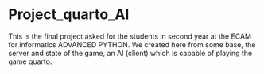 # Project_quarto_AI
This is the final project asked for the students in second year at the ECAM for informatics ADVANCED PYTHON.
We created here from some base, the server and state of the game, an AI (client) which is capable of playing the game quarto.
